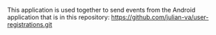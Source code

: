 This application is used together to send events from the Android application that is in this repository:
https://github.com/julian-va/user-registrations.git
